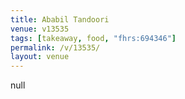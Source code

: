 ```yaml
---
title: Ababil Tandoori
venue: v13535
tags: [takeaway, food, "fhrs:694346"]
permalink: /v/13535/
layout: venue
---
```

null